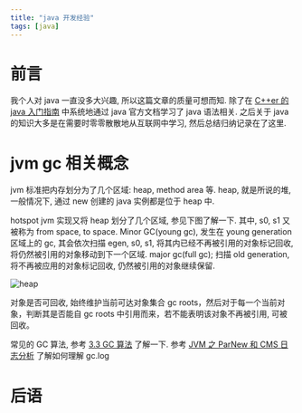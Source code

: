 ```yaml
---
title: "java 开发经验"
tags: [java]
---
```

# 前言

我个人对 java 一直没多大兴趣, 所以这篇文章的质量可想而知. 除了在 [C++er 的 java 入门指南]({{site.url}}/2018/11/07/cppuserlearnjava/) 中系统地通过 java 官方文档学习了 java 语法相关. 之后关于 java 的知识大多是在需要时零零散散地从互联网中学习, 然后总结归纳记录在了这里.

# jvm gc 相关概念

jvm 标准把内存划分为了几个区域: heap, method area 等. heap, 就是所说的堆, 一般情况下, 通过 new 创建的 java 实例都是位于 heap 中.

hotspot jvm 实现又将 heap 划分了几个区域, 参见下图了解一下. 其中, s0, s1 又被称为 from space, to space. Minor GC(young gc), 发生在 young generation 区域上的 gc, 其会依次扫描 egen, s0, s1, 将其内已经不再被引用的对象标记回收, 将仍然被引用的对象移动到下一个区域. major gc(full gc); 扫描 old generation, 将不再被应用的对象标记回收, 仍然被引用的对象继续保留.

![heap](http://incdn1.b0.upaiyun.com/2014/10/ed42b8513c9668d702515e077d62b2f0.jpg)

对象是否可回收, 始终维护当前可达对象集合 gc roots，然后对于每一个当前对象，判断其是否能自 gc roots 中引用而来，若不能表明该对象不再被引用, 可被回收。

常见的 GC 算法, 参考 [3.3 GC 算法](https://juejin.im/post/5a15be736fb9a044fc4464d6#heading-10) 了解一下. 参考 [JVM 之 ParNew 和 CMS 日志分析](http://matt33.com/2018/07/28/jvm-cms/) 了解如何理解 gc.log

# 后语


